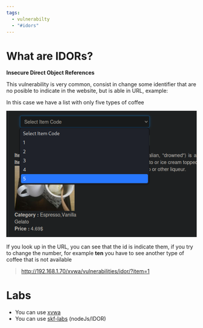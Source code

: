 ```yaml
---
tags:
  - vulnerabilty
  - "#idors"
---
```

# What are IDORs?

**Insecure Direct Object References**

This vulnerability is very common, consist in change some identifier that are no posible to indicate in the website, but is able in URL, example:

In this case we have a list with only five types of coffee

![](../../Images/Pasted%20image%2020230904192056.png)

If you look up in the URL, you can see that the id is indicate them, if you try to change the number, for example **ten** you have to see another type of coffee that is not available

> http://192.168.1.70/xvwa/vulnerabilities/idor/?item=1

# Labs

- You can use [xvwa](../../CTF/VulnHub/xvwa.md)
- You can use [skf-labs](https://github.com/blabla1337/skf-labs) (nodeJs/IDOR)
